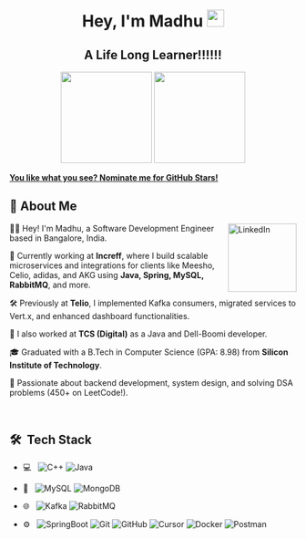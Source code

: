 
<h1 align="center">Hey, I'm Madhu <img src="https://raw.githubusercontent.com/aemmadi/aemmadi/master/wave.gif" width="30px"></h1> 
<h2 align="center">A Life Long Learner!!!!!!</h2>

<p align="center"> <img src="https://octodex.github.com/images/daftpunktocat-thomas.gif" height="160px" width="160px"> <img src="https://octodex.github.com/images/daftpunktocat-guy.gif" height="160px" width="160px"> </p>

   [**You like what you see? Nominate me for GitHub Stars!**](https://stars.github.com/nominate/)
   
 ## 👋 About Me

<a href="https://www.linkedin.com/in/kumari-madhu/" target="_blank">
  <img src="https://cdn2.iconfinder.com/data/icons/social-media-2199/64/social_media_isometric_14-linkedin-512.png" height="120px" width="120px" alt="LinkedIn" align="right">
</a>

👩‍💻 Hey! I'm Madhu, a Software Development Engineer based in Bangalore, India.

🔹 Currently working at **Increff**, where I build scalable microservices and integrations for clients like Meesho, Celio, adidas, and AKG using **Java, Spring, MySQL, RabbitMQ**, and more.

🛠 Previously at **Telio**, I implemented Kafka consumers, migrated services to Vert.x, and enhanced dashboard functionalities.

🏢 I also worked at **TCS (Digital)** as a Java and Dell-Boomi developer.

🎓 Graduated with a B.Tech in Computer Science (GPA: 8.98) from **Silicon Institute of Technology**.

📌 Passionate about backend development, system design, and solving DSA problems (450+ on LeetCode!).

<br> 

## 🛠 &nbsp;Tech Stack

- 💻 &nbsp;
  ![C++](https://img.shields.io/badge/-C++-333333?style=flat&logo=C%2B%2B&logoColor=00599C)
  ![Java](https://img.shields.io/badge/-Java-333333?style=flat&logo=Java&logoColor=007396)

- 💾 &nbsp;
   ![MySQL](https://img.shields.io/badge/-MySQL-333333?style=flat&logo=mysql)
   ![MongoDB](https://img.shields.io/badge/-MongoDB-333333?style=flat&logo=mongodb)
- 🌐 &nbsp;
   ![Kafka](https://img.shields.io/badge/-Kafka-333333?style=flat&logo=apachekafka)
   ![RabbitMQ](https://img.shields.io/badge/-RabbitMQ-333333?style=flat&logo=rabbitmq)
- ⚙️ &nbsp;
  ![SpringBoot](https://img.shields.io/badge/-Spring_Boot-333333?style=flat&logo=springboot)
  ![Git](https://img.shields.io/badge/-Git-333333?style=flat&logo=git)
  ![GitHub](https://img.shields.io/badge/-GitHub-333333?style=flat&logo=github)
  ![Cursor](https://img.shields.io/badge/Cursor-333333?style=flat&logo=data:image/svg+xml;base64,)
  ![Docker](https://img.shields.io/badge/-Docker-333333?style=flat&logo=docker)
  ![Postman](https://img.shields.io/badge/-Postman-333333?style=flat&logo=postman)
  
<br/>

  <!--[![Madhu's GitHub activity graph](https://activity-graph.herokuapp.com/graph?username=ShreyaPrasad1209&theme=xcode)](https://git.io/ShreyaPrasad1209)-->
 
   
